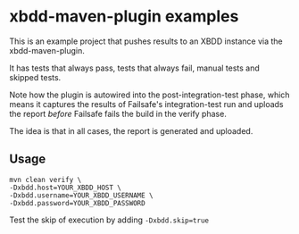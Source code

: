 # xbdd-maven-plugin examples

This is an example project that pushes results to an XBDD instance via the xbdd-maven-plugin.

It has tests that always pass, tests that always fail, manual tests and skipped tests.

Note how the plugin is autowired into the post-integration-test phase, which means it captures the results of Failsafe's integration-test run and uploads the report *before* Failsafe fails the build in the verify phase.

The idea is that in all cases, the report is generated and uploaded.

## Usage

```
mvn clean verify \
-Dxbdd.host=YOUR_XBDD_HOST \
-Dxbdd.username=YOUR_XBDD_USERNAME \
-Dxbdd.password=YOUR_XBDD_PASSWORD
```

Test the skip of execution by adding `-Dxbdd.skip=true`


